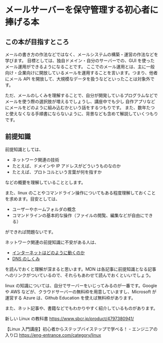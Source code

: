# メールサーバーを保守管理する初心者に捧げる本

## この本が目指すところ

メールの書き方の作法などではなく、メールシステムの構築・運営の作法などを学びます。
目標としては、独自ドメイン・自分のサーバーでの、GUI を使ったメール運用ができるようになることです。
ここでのメール運用とは、主に一般向け・企業向けに開放しているメールを運用することを言います。つまり、他者にメール API を開放して、大規模なデータを扱うなどといったことは対象外です。

ただ、メールのしくみを理解することで、自分が開発しているプログラムなどでメールを使う際の選択肢が増えるでしょうし、講座中でも少し 自作アプリなどにメールをどのように組み込むかという話をするつもりです。
また、数年たつと使えなくなる手順書にならないように、背景なども含めて解説していくつもりです。

## 前提知識

前提知識としては、

- ネットワーク関連の技術
- たとえば、ドメインや IP アドレスがどういうものなのか
- たとえば、プロトコルという言葉が何を指すか

などの概要を理解していることとします。

また、linux のことやコマンドライン操作についてもある程度理解しておくことを求めます。目安としては、

- ユーザーやホームフォルダの概念
- コマンドラインの基本的な操作（ファイルの閲覧、編集などが自由にできる）

ができれば問題ないです。

ネットワーク関連の前提知識に不安がある人は、

- [インターネットはどのように動くのか](https://developer.mozilla.org/ja/docs/Learn/Common_questions/How_does_the_Internet_work)
- [DNS のしくみ](https://developer.mozilla.org/ja/docs/Learn/Common_questions/What_is_a_domain_name)

を読んでおくと理解が深まると思います。MDN は各記事に前提知識となる記事へのリンクがついているので、それらもあわせて読んでおくといいでしょう。

linux の知識については、自分でサーバーをいじってみるのが一番です。Google や AWS などが、クラウドサーバーの無料枠を用意していますし、Microsoft が運営する Azure は、Github Education を使えば無料枠があります。

また、ネット記事や、書籍などでもわかりやすく紹介しているものがあります。

新しい Linux の教科書
https://www.sbcr.jp/product/4797380941/

【Linux 入門講座】初心者からステップバイステップで学べる！ - エンジニアの入り口
https://eng-entrance.com/category/linux
